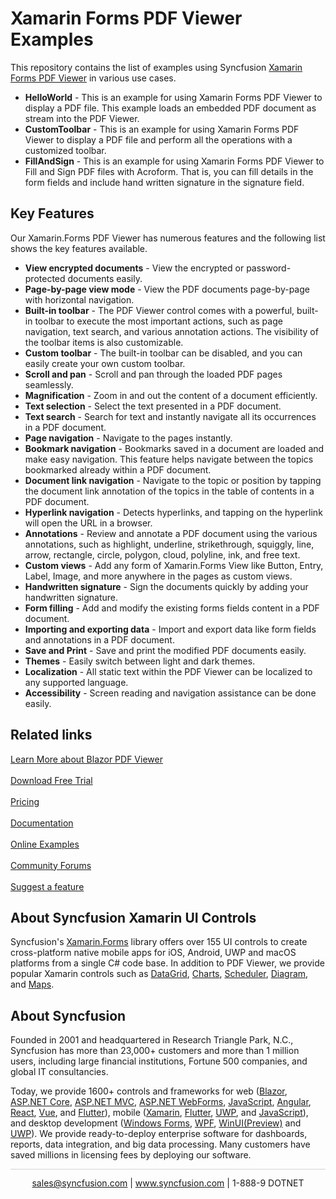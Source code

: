 # Xamarin Forms PDF Viewer Examples

This repository contains the list of examples using Syncfusion [Xamarin Forms PDF Viewer](https://www.syncfusion.com/xamarin-ui-controls/xamarin-pdf-viewer?utm_source=github&utm_medium=listing&utm_campaign=xamarin-pdf-viewer-github-samples) in various use cases.

* <b>HelloWorld</b> - This is an example for using Xamarin Forms PDF Viewer to display a PDF file. This example loads an embedded PDF document as stream into the PDF Viewer.
* <b>CustomToolbar</b> - This is an example for using Xamarin Forms PDF Viewer to display a PDF file and perform all the operations with a customized toolbar. 
* <b>FillAndSign</b> - This is an example for using Xamarin Forms PDF Viewer to Fill and Sign PDF files with Acroform. That is, you can fill details in the form fields and include hand written signature in the signature field.

## Key Features

Our Xamarin.Forms PDF Viewer has numerous features and the following list shows the key features available.

* <b>View encrypted documents</b> - View the encrypted or password-protected documents easily.
* <b>Page-by-page view mode</b> - View the PDF documents page-by-page with horizontal navigation.
* <b>Built-in toolbar</b> - The PDF Viewer control comes with a powerful, built-in toolbar to execute the most important actions, such as page navigation, text search, and various annotation actions. The visibility of the toolbar items is also customizable.
* <b>Custom toolbar</b> - The built-in toolbar can be disabled, and you can easily create your own custom toolbar.
* <b>Scroll and pan</b> - Scroll and pan through the loaded PDF pages seamlessly.
* <b>Magnification</b> - Zoom in and out the content of a document efficiently.
* <b>Text selection</b> - Select the text presented in a PDF document.
* <b>Text search</b> - Search for text and instantly navigate all its occurrences in a PDF document.
* <b>Page navigation</b> - Navigate to the pages instantly.
* <b>Bookmark navigation</b> - Bookmarks saved in a document are loaded and make easy navigation. This feature helps navigate between the topics bookmarked already within a PDF document.
* <b>Document link navigation</b> - Navigate to the topic or position by tapping the document link annotation of the topics in the table of contents in a PDF document.
* <b>Hyperlink navigation</b> - Detects hyperlinks, and tapping on the hyperlink will open the URL in a browser.
* <b>Annotations</b> - Review and annotate a PDF document using the various annotations, such as highlight, underline, strikethrough, squiggly, line, arrow, rectangle, circle, polygon, cloud, polyline, ink, and free text.
* <b>Custom views</b> - Add any form of Xamarin.Forms View like Button, Entry, Label, Image, and more anywhere in the pages as custom views.
* <b>Handwritten signature</b> - Sign the documents quickly by adding your handwritten signature.
* <b>Form filling</b> - Add and modify the existing forms fields content in a PDF document.
* <b>Importing and exporting data</b> - Import and export data like form fields and annotations in a PDF document.
* <b>Save and Print</b> - Save and print the modified PDF documents easily.
* <b>Themes</b> - Easily switch between light and dark themes.
* <b>Localization</b> - All static text within the PDF Viewer can be localized to any supported language.
* <b>Accessibility</b> - Screen reading and navigation assistance can be done easily.

## Related links
[Learn More about Blazor PDF Viewer](https://www.syncfusion.com/xamarin-ui-controls/xamarin-pdf-viewer?utm_source=github&utm_medium=listing&utm_campaign=xamarin-pdf-viewer-github-samples) <br/><br/>
[Download Free Trial](https://www.syncfusion.com/downloads?utm_source=github&utm_medium=listing&utm_campaign=xamarin-pdf-viewer-github-samples) <br/><br/>
[Pricing](https://www.syncfusion.com/sales/products/blazor?utm_source=github&utm_medium=listing&utm_campaign=xamarin-pdf-viewer-github-samples) <br/><br/>
[Documentation](https://help.syncfusion.com/xamarin/pdf-viewer/getting-started?utm_source=github&utm_medium=listing&utm_campaign=xamarin-pdf-viewer-github-samples) <br/><br/>
[Online Examples](https://github.com/syncfusion/xamarin-demos/tree/master/Forms/PdfViewer?utm_source=github&utm_medium=listing&utm_campaign=xamarin-pdf-viewer-github-samples) <br/><br/>
[Community Forums](https://www.syncfusion.com/forums/blazor-components/pdf-viewer?utm_source=github&utm_medium=listing&utm_campaign=xamarin-pdf-viewer-github-samples) <br/><br/>
[Suggest a feature](https://www.syncfusion.com/feedback/blazor-components?utm_source=github&utm_medium=listing&utm_campaign=xamarin-pdf-viewer-github-samples)

## About Syncfusion Xamarin UI Controls
Syncfusion's [Xamarin.Forms](https://www.syncfusion.com/xamarin-ui-controls?utm_source=github&utm_medium=listing&utm_campaign=xamarin-pdf-viewer-github-samples) library offers over 155 UI controls to create cross-platform native mobile apps for iOS, Android, UWP and macOS platforms from a single C# code base. In addition to PDF Viewer, we provide popular Xamarin controls such as [DataGrid](https://www.syncfusion.com/xamarin-ui-controls/xamarin-datagrid?utm_source=github&utm_medium=listing&utm_campaign=xamarin-pdf-viewer-github-samples), [Charts](https://www.syncfusion.com/xamarin-ui-controls/xamarin-charts?utm_source=github&utm_medium=listing&utm_campaign=xamarin-pdf-viewer-github-samples),
[Scheduler](https://www.syncfusion.com/xamarin-ui-controls/xamarin-scheduler?utm_source=github&utm_medium=listing&utm_campaign=xamarin-pdf-viewer-github-samples), [Diagram](https://www.syncfusion.com/xamarin-ui-controls/xamarin-diagram?utm_source=github&utm_medium=listing&utm_campaign=xamarin-pdf-viewer-github-samples), and [Maps](https://www.syncfusion.com/xamarin-ui-controls/xamarin-maps?utm_source=github&utm_medium=listing&utm_campaign=xamarin-pdf-viewer-github-samples).

## About Syncfusion
Founded in 2001 and headquartered in Research Triangle Park, N.C., Syncfusion has more than 23,000+ customers and more than 1 million users, including large financial institutions, Fortune 500 companies, and global IT consultancies.
 
Today, we provide 1600+ controls and frameworks for web
([Blazor](https://www.syncfusion.com/blazor-components?utm_source=github&utm_medium=listing&utm_campaign=xamarin-pdf-viewer-github-samples),
[ASP.NET Core](https://www.syncfusion.com/aspnet-core-ui-controls?utm_source=github&utm_medium=listing&utm_campaign=xamarin-pdf-viewer-github-samples),
[ASP.NET MVC](https://www.syncfusion.com/aspnet-mvc-ui-controls?utm_source=github&utm_medium=listing&utm_campaign=xamarin-pdf-viewer-github-samples),
[ASP.NET WebForms](https://www.syncfusion.com/jquery/aspnet-webforms-ui-controls?utm_source=github&utm_medium=listing&utm_campaign=xamarin-pdf-viewer-github-samples),
[JavaScript](https://www.syncfusion.com/javascript-ui-controls?utm_source=github&utm_medium=listing&utm_campaign=xamarin-pdf-viewer-github-samples),
[Angular](https://www.syncfusion.com/angular-ui-components?utm_source=github&utm_medium=listing&utm_campaign=xamarin-pdf-viewer-github-samples),
[React](https://www.syncfusion.com/react-ui-components?utm_source=github&utm_medium=listing&utm_campaign=xamarin-pdf-viewer-github-samples),
[Vue](https://www.syncfusion.com/vue-ui-components?utm_source=github&utm_medium=listing&utm_campaign=xamarin-pdf-viewer-github-samples),
and 
[Flutter](https://www.syncfusion.com/flutter-widgets?utm_source=github&utm_medium=listing&utm_campaign=xamarin-pdf-viewer-github-samples)),
mobile
([Xamarin](https://www.syncfusion.com/xamarin-ui-controls?utm_source=github&utm_medium=listing&utm_campaign=xamarin-pdf-viewer-github-samples),
[Flutter](https://www.syncfusion.com/flutter-widgets?utm_source=github&utm_medium=listing&utm_campaign=xamarin-pdf-viewer-github-samples),
[UWP](https://www.syncfusion.com/uwp-ui-controls?utm_source=github&utm_medium=listing&utm_campaign=xamarin-pdf-viewer-github-samples),
and
[JavaScript](https://www.syncfusion.com/javascript-ui-controls?utm_source=github&utm_medium=listing&utm_campaign=xamarin-pdf-viewer-github-samples)),
and desktop development ([Windows
Forms](https://www.syncfusion.com/winforms-ui-controls?utm_source=github&utm_medium=listing&utm_campaign=xamarin-pdf-viewer-github-samples),
[WPF](https://www.syncfusion.com/wpf-ui-controls?utm_source=github&utm_medium=listing&utm_campaign=xamarin-pdf-viewer-github-samples),
[WinUI(Preview)](https://www.syncfusion.com/winui-controls?utm_source=github&utm_medium=listing&utm_campaign=xamarin-pdf-viewer-github-samples)
and
[UWP](https://www.syncfusion.com/uwp-ui-controls?utm_source=github&utm_medium=listing&utm_campaign=xamarin-pdf-viewer-github-samples)).
We provide ready-to-deploy enterprise software for dashboards, reports,
data integration, and big data processing. Many customers have saved
millions in licensing fees by deploying our software.

		
<hr style="height:0.3px;border:none;color:lightgrey;background-color:lightgrey;" />

<p align="center">
  <a href="mailto:sales@syncfusion.com?Subject=Syncfusion Blazor PDF Viewer - Github" target="_top">sales@syncfusion.com</a> | <a href="https://www.syncfusion.com?utm_source=github&utm_medium=listing&utm_campaign=xamarin-pdf-viewer-github-samples">www.syncfusion.com</a> | 1-888-9 DOTNET <br>
</p>


